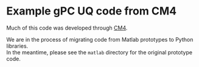 # Example gPC UQ code from CM4

Much of this code was developed through [CM4](http://www.pnnl.gov/computing/cm4/).

We are in the process of migrating code from Matlab prototypes to Python libraries.  
In the meantime, please see the ```matlab``` directory for the original prototype code.

